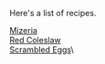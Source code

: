 Here's a list of recipes.

[Mizeria](mizeria.md)\
[Red Coleslaw](redcoleslaw.md)\
[Scrambled Eggs](scrambledeggs.md)\
